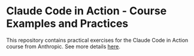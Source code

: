 # Claude Code in Action - Course Examples and Practices

This repository contains practical exercises for the Claude Code in Action course from Anthropic. See more details [here](https://anthropic.skilljar.com/claude-code-in-action).
